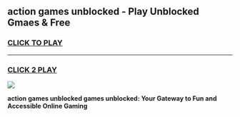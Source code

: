 
## action games unblocked - Play Unblocked Gmaes & Free
<h3>
<a href="https://news.freeplayer.one?title=action_games_unblocked&ref=23F">CLICK TO PLAY</a></h3>
<hr>

<h3>
<a href="https://news.freeplayer.one?title=action_games_unblocked&ref=23F">CLICK 2 PLAY</a>
  
</h3>

<a href="https://news.freeplayer.one?title=action_games_unblocked&ref=23F/"><img src="https://clearcache.store/games.png"></a>


**action games unblocked games unblocked: Your Gateway to Fun and Accessible Online Gaming**
